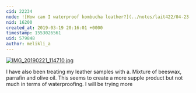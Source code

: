 ```yaml
---
cid: 22234
node: ![How can I waterproof kombucha leather?](../notes/lait422/04-23-2018/how-can-i-waterproof-kombucha-leather)
nid: 16200
created_at: 2019-03-19 20:16:01 +0000
timestamp: 1553026561
uid: 579848
author: melikli_a
---
```


[![IMG_20190221_114710.jpg](/i/30297)](/i/30297)

  I have also been treating my leather samples with a. Mixture of beeswax, parrafin and olive oil. This seems to create a more supple product but not much in terms of waterproofing. I will be trying more 
